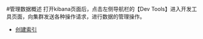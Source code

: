 #管理数据概述
打开kibana页面后，点击左侧导航栏的【Dev Tools】进入开发工具页面，向集群发送各种操作请求，进行数据的管理操作。


- [创建索引](../Getting-Started/addindex.md)

